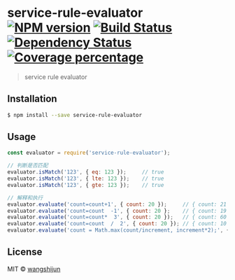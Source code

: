 # service-rule-evaluator [![NPM version][npm-image]][npm-url] [![Build Status][travis-image]][travis-url] [![Dependency Status][daviddm-image]][daviddm-url] [![Coverage percentage][coveralls-image]][coveralls-url]
> service rule evaluator

## Installation

```sh
$ npm install --save service-rule-evaluator
```

## Usage

```js
const evaluator = require('service-rule-evaluator');

// 判断是否匹配
evaluator.isMatch('123', { eq: 123 });     // true
evaluator.isMatch('123', { lte: 123 });    // true
evaluator.isMatch('123', { gte: 123 });    // true

// 解释和执行
evaluator.evaluate('count=count+1', { count: 20 });     // { count: 21 }
evaluator.evaluate('count=count  -1', { count: 20 };    // { count: 19 }
evaluator.evaluate('count=count*  3', { count: 20 });   // { count: 60 }
evaluator.evaluate('count=count  /  2', { count: 20 }); // { count: 10 }
evaluator.evaluate('count = Math.max(count/increment, increment*2);', { count: 20, increment: 2 });     // { count: 10 }
```

## License

MIT © [wangshijun](wangshijun2010@gmail.com)

[npm-image]: https://badge.fury.io/js/service-rule-evaluator.svg
[npm-url]: https://npmjs.org/package/service-rule-evaluator
[travis-image]: https://travis-ci.org/renrenche/service-rule-evaluator.svg?branch=master
[travis-url]: https://travis-ci.org/renrenche/service-rule-evaluator
[daviddm-image]: https://david-dm.org/renrenche/service-rule-evaluator.svg?theme=shields.io
[daviddm-url]: https://david-dm.org/renrenche/service-rule-evaluator
[coveralls-image]: https://coveralls.io/repos/renrenche/service-rule-evaluator/badge.svg
[coveralls-url]: https://coveralls.io/r/renrenche/service-rule-evaluator
